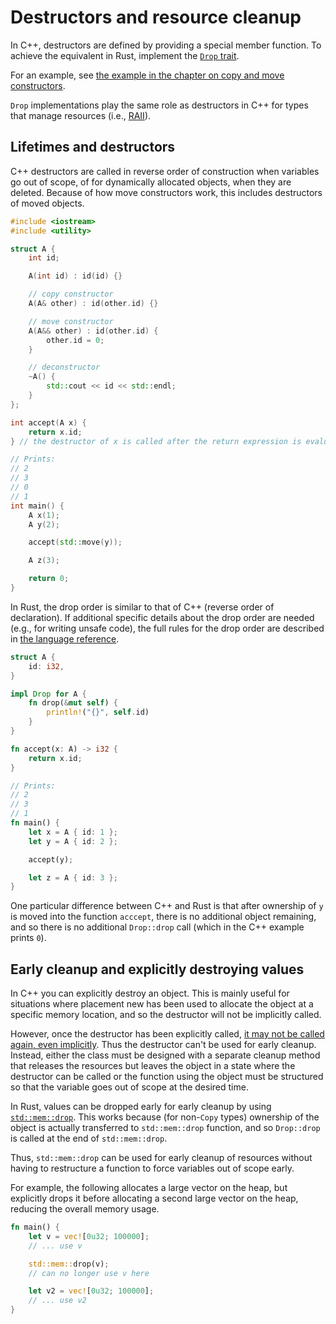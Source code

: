 # Destructors and resource cleanup

In C++, destructors are defined by providing a special member function. To
achieve the equivalent in Rust, implement the [`Drop`
trait](https://doc.rust-lang.org/std/ops/trait.Drop.html).

For an example, see [the example in the chapter on copy and move
constructors](constructors/copy_and_move_constructors.html#user-defined-constructors).

`Drop` implementations play the same role as destructors in C++ for types that
manage resources (i.e., [RAII](/idioms/raii.md)).

## Lifetimes and destructors

C++ destructors are called in reverse order of construction when variables go out
of scope, of for dynamically allocated objects, when they are deleted. Because
of how move constructors work, this includes destructors of moved objects.

```c++
#include <iostream>
#include <utility>

struct A {
    int id;

    A(int id) : id(id) {}

    // copy constructor
    A(A& other) : id(other.id) {}

    // move constructor
    A(A&& other) : id(other.id) {
        other.id = 0;
    }

    // deconstructor
    ~A() {
        std::cout << id << std::endl;
    }
};

int accept(A x) {
    return x.id;
} // the destructor of x is called after the return expression is evaluated

// Prints:
// 2
// 3
// 0
// 1
int main() {
    A x(1);
    A y(2);

    accept(std::move(y));

	A z(3);

    return 0;
}
```

In Rust, the drop order is similar to that of C++ (reverse order of
declaration). If additional specific details about the drop order are needed
(e.g., for writing unsafe code), the full rules for the drop order are described
in [the language
reference](https://doc.rust-lang.org/reference/destructors.html).

```rust
struct A {
    id: i32,
}

impl Drop for A {
    fn drop(&mut self) {
        println!("{}", self.id)
    }
}

fn accept(x: A) -> i32 {
    return x.id;
}

// Prints:
// 2
// 3
// 1
fn main() {
    let x = A { id: 1 };
    let y = A { id: 2 };

    accept(y);

    let z = A { id: 3 };
}
```

One particular difference between C++ and Rust is that after ownership of `y` is
moved into the function `acccept`, there is no additional object remaining, and
so there is no additional `Drop::drop` call (which in the C++ example prints `0`).

## Early cleanup and explicitly destroying values

In C++ you can explicitly destroy an object. This is mainly useful for
situations where placement new has been used to allocate the object at a
specific memory location, and so the destructor will not be implicitly called.

However, once the destructor has been explicitly called, [it may not be called
again, even implicitly](https://eel.is/c++draft/class.dtor#note-8). Thus the
destructor can't be used for early cleanup. Instead, either the class must be
designed with a separate cleanup method that releases the resources but leaves
the object in a state where the destructor can be called or the function using
the object must be structured so that the variable goes out of scope at the
desired time.

In Rust, values can be dropped early for early cleanup by using
[`std::mem::drop`](https://doc.rust-lang.org/std/mem/fn.drop.html). This works
because (for non-`Copy` types) ownership of the object is actually transferred
to `std::mem::drop` function, and so `Drop::drop` is called at the end of
`std::mem::drop`.

Thus, `std::mem::drop` can be used for early cleanup of resources without having
to restructure a function to force variables out of scope early.

For example, the following allocates a large vector on the heap, but explicitly
drops it before allocating a second large vector on the heap, reducing the
overall memory usage.

```rust
fn main() {
    let v = vec![0u32; 100000];
    // ... use v

    std::mem::drop(v);
    // can no longer use v here

    let v2 = vec![0u32; 100000];
    // ... use v2
}
```
